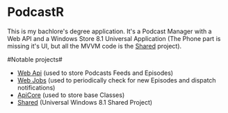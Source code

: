 # PodcastR #

This is my bachlore's degree application. It's a Podcast Manager with a Web API and a Windows Store 8.1 Universal Application (The Phone part is missing it's UI, but all the MVVM code is the [Shared](https://github.com/robertiagar/podcastr/tree/master/PodcastR.Shared) project).

#Notable projects#
* [Web Api](https://github.com/robertiagar/podcastr/tree/master/PodcastR.WebApi) (used to store Podcasts Feeds and Episodes)
* [Web Jobs](https://github.com/robertiagar/podcastr/tree/master/PodcastR.WebJobs) (used to periodically check for new Episodes and dispatch notifications)
* [ApiCore](https://github.com/robertiagar/podcastr/tree/master/PodcastR.ApiCore) (used to store base Classes)
* [Shared](https://github.com/robertiagar/podcastr/tree/master/PodcastR.Shared) (Universal Windows 8.1 Shared Project)


